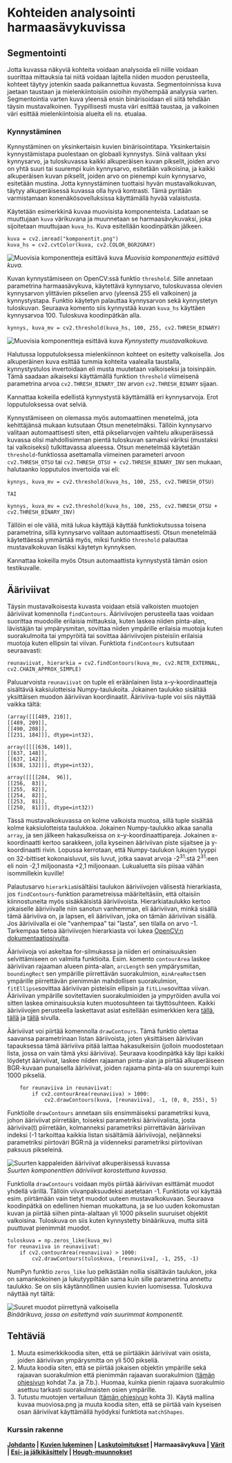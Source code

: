 # Kohteiden analysointi harmaasävykuvissa
## Segmentointi
Jotta kuvassa näkyviä kohteita voidaan analysoida eli niille voidaan suorittaa mittauksia tai niitä voidaan lajitella niiden muodon perusteella, kohteet täytyy jotenkin saada paikannettua kuvasta. Segmentoinnissa kuva jaetaan taustaan ja mielenkiintoisiin osioihin myöhempää analyysia varten. Segmentointia varten kuva yleensä ensin binärisoidaan eli siitä tehdään täysin mustavalkoinen. Tyypillisesti musta väri esittää taustaa, ja valkoinen väri esittää mielenkiintoisia alueita eli ns. etualaa. 

### Kynnystäminen
Kynnystäminen on yksinkertaisin kuvien binärisointitapa. Yksinkertaisin kynnystämistapa puolestaan on globaali kynnystys. Siinä valitaan yksi kynnysarvo, ja tuloskuvassa kaikki alkuperäisen kuvan pikselit, joiden arvo on yhtä suuri tai suurempi kuin kynnysarvo, esitetään valkoisina, ja kaikki alkuperäisen kuvan pikselit, joiden arvo on pienempi kuin kynnysarvo, esitetään mustina. Jotta kynnystäminen tuottaisi hyvän mustavalkokuvan, täytyy alkuperäisessä kuvassa olla hyvä kontrasti. Tämä pyritään varmistamaan konenäkösovelluksissa käyttämällä hyvää valaistusta. 

Käytetään esimerkkinä kuvaa muovisista komponenteista. Ladataan se muuttujaan `kuva` värikuvana ja muunnetaan se harmaasävykuvaksi, joka sijoitetaan muuttujaan `kuva_hs`. Kuva esitellään koodinpätkän jälkeen.

    kuva = cv2.imread("komponentit.png")
    kuva_hs = cv2.cvtColor(kuva, cv2.COLOR_BGR2GRAY)

![Muovisia komponentteja esittävä kuva](04-harmaasavykuva/komponentit.png)
*Muovisia komponentteja esittävä kuva.*

Kuvan kynnystämiseen on OpenCV:ssä funktio `threshold`. Sille annetaan parametrina harmaasävykuva, käytettävä kynnysarvo, tuloskuvassa olevien kynnysarvon ylittävien pikselien arvo (yleensä 255 eli valkoinen) ja kynnystystapa. Funktio käytetyn palauttaa kynnysarvon sekä kynnystetyn tuloskuvan. Seuraava komento siis kynnystää kuvan `kuva_hs` käyttäen kynnysarvoa 100. Tuloskuva koodinpätkän alla.

    kynnys, kuva_mv = cv2.threshold(kuva_hs, 100, 255, cv2.THRESH_BINARY)

![Muovisia komponentteja esittävä kuva](kuvituskuvat/komponentit_mv.png)
*Kynnystetty mustavalkokuva.*

Halutussa lopputuloksessa mielenkiinnon kohteet on esitetty valkoisella. Jos alkuperäinen kuva esittää tummia kohteita vaalealla taustalla, kynnystystulos invertoidaan eli musta muutetaan valkoiseksi ja toisinpäin. Tämä saadaan aikaiseksi käyttämällä funktion `threshold` viimeisenä parametrina arvoa `cv2.THRESH_BINARY_INV` arvon `cv2.THRESH_BINARY` sijaan. 

Kannattaa kokeilla edellistä kynnystystä käyttämällä eri kynnysarvoja. Erot lopputuloksessa ovat selviä.

Kynnystämiseen on olemassa myös automaattinen menetelmä, jota kehittäjänsä mukaan kutsutaan Otsun menetelmäksi. Tällöin kynnysarvo valitaan automaattisesti siten, että pikseliarvojen vaihtelu alkuperäisessä kuvassa olisi mahdollisimman pientä tuloskuvan samaksi väriksi (mustaksi tai valkoiseksi) tulkittavassa alueessa. Otsun menetelmää käytetään `threshold`-funktiossa asettamalla viimeinen parameteri arvoon `cv2.THRESH_OTSU` tai `cv2.THRESH_OTSU + cv2.THRESH_BINARY_INV` sen mukaan, halutaanko lopputulos invertoida vai eli:

    kynnys, kuva_mv = cv2.threshold(kuva_hs, 100, 255, cv2.THRESH_OTSU)
    
    TAI
    
    kynnys, kuva_mv = cv2.threshold(kuva_hs, 100, 255, cv2.THRESH_OTSU + cv2.THRESH_BINARY_INV)

Tällöin ei ole väliä, mitä lukua käyttäjä käyttää funktiokutsussa toisena parametrina, sillä kynnysarvo valitaan automaattisesti. Otsun menetelmää käytettäessä ymmärtää myös, miksi funktio `threshold` palauttaa mustavalkokuvan lisäksi käytetyn kynnyksen.

Kannattaa kokeilla myös Otsun automaattista kynnystystä tämän osion testikuvalle.

## Ääriviivat

Täysin mustavalkoisesta kuvasta voidaan etsiä valkoisten muotojen ääriviivat komennolla `findContours`. Ääriviivojen perusteella taas voidaan suorittaa muodoille erilaisia mittauksia, kuten laskea niiden pinta-alan, lävistäjän tai ympärysmitan, sovittaa niiden ympärille erilaisia muotoja kuten suorakulmoita tai ympyröitä tai sovittaa ääriviivojen pisteisiin erilaisia muotoja kuten ellipsin tai viivan. Funktiota `findContours` kutsutaan seuraavasti:

    reunaviivat, hierarkia = cv2.findContours(kuva_mv, cv2.RETR_EXTERNAL, cv2.CHAIN_APPROX_SIMPLE)

Paluuarvoista `reunaviivat` on tuple eli eräänlainen lista x&ndash;y-koordinaatteja sisältäviä kaksiulotteisia Numpy-taulukoita. Jokainen taulukko sisältää yksittäisen muodon ääriviivan koordinaatit. Ääriviiva-tuple voi siis näyttää vaikka tältä:

    (array([[[489, 210]],
    [[489, 209]],
    [[490, 208]],
    [[231, 184]]], dtype=int32), 
    
    array([[[[636, 149]],
    [[637, 148]],
    [[637, 142]],
    [[638, 132]]], dtype=int32), 
    
    array([[[[284,  96]],
    [[256,  83]],
    [[255,  82]],
    [[254,  82]],
    [[253,  81]],
    [[250,  81]]], dtype=int32))

Tässä mustavalkokuvassa on kolme valkoista muotoa, sillä tuple sisältää kolme kaksiulotteista taulukkoa. Jokainen Numpy-taulukko alkaa sanalla `array`, ja sen jälkeen hakasulkeissa on x&ndash;y-koordinaattipareja. Jokainen x-koordinaatti kertoo sarakkeen, jolla kyseinen ääriviivan piste sijaitsee ja y-koordinaatti rivin. Lopussa kerrotaan, että Numpy-taulukon lukujen tyyppi on 32-bittiset kokonaisluvut, siis luvut, jotka saavat arvoja -2<sup>31</sup>:stä 2<sup>31</sup>:een eli noin -2,1 miljoonasta +2,1 miljoonaan. Lukualuetta siis piisaa vähän isommillekin kuville!

Palautusarvo `hierarkia`sisältäisi taulukon ääriviivojen välisestä hierarkiasta, jos `findContours`-funktion parametreissa määriteltäsiin, että oltaisiin kiinnostuneita myös sisäkkäisistä ääriviivoista. Hierarkiataulukko kertoo jokaiselle ääriviivalle niin sanotun vanhemman, eli ääriviivan, minkä sisällä tämä ääriviiva on, ja lapsen, eli ääriviivan, joka on tämän ääriviivan sisällä. Jos ääriviivalla ei ole "vanhempaa" tai "lasta", sen tilalla on arvo -1. Tarkempaa tietoa ääriviivojen hierarkiasta voi lukea [OpenCV:n dokumentaatiosivulta](https://docs.opencv.org/4.x/d9/d8b/tutorial_py_contours_hierarchy.html).

Ääriviivoja voi askeltaa for-silmukassa ja niiden eri ominaisuuksien selvittämiseen on valmiita funktioita. Esim. komento `contourArea` laskee ääriviivan rajaaman alueen pinta-alan, `arcLength` sen ympärysmitan, `boundingRect` sen ympärille piirrettävän suorakulmion, `minAreaRect`sen ympärille piirrettävän pienimmän mahdollisen suorakulmion, `fitEllipse`sovittaa ääriviivan pisteisiin ellipsin ja `fitLine`sovittaa viivan. Ääriviivan ympärille sovitettavien suorakulmioiden ja ympyröiden avulla voi sitten laskea ominaisuuksia kuten muotosuhteen tai täyttösuhteen. Kaikki ääriviivojen perusteella laskettavat asiat esitellään esimerkkien kera [tällä](https://docs.opencv.org/4.x/dd/d49/tutorial_py_contour_features.html), [tällä](https://docs.opencv.org/4.x/d1/d32/tutorial_py_contour_properties.html) ja [tällä](https://docs.opencv.org/4.x/d5/d45/tutorial_py_contours_more_functions.html) sivulla.

Ääriviivat voi piirtää komennolla `drawContours`. Tämä funktio olettaa saavansa parametrinaan listan ääriivoista, joten yksittäisen ääriviivan tapauksessa tämä ääriviiva pitää laittaa hakasulkeisiin (jolloin muodostetaan lista, jossa on vain tämä yksi ääriviiva). Seuraava koodinpätkä käy läpi kaikki löydetyt ääriviivat, laskee niiden rajaaman pinta-alan ja piirtää alkuperäiseen BGR-kuvaan punaisella ääriviivat, joiden rajaama pinta-ala on suurempi kuin 1000 pikseliä.

        for reunaviiva in reunaviivat:
            if cv2.contourArea(reunaviiva) > 1000:
                cv2.drawContours(kuva, [reunaviiva], -1, (0, 0, 255), 5)

Funktiolle `drawContours` annetaan siis ensimmäiseksi parametriksi kuva, johon ääriviivat piirretään, toiseksi parametriksi ääriviivalista, josta ääriviiva(t) piirretään, kolmanneksi parametriksi piirrettävän ääriviivan indeksi (-1 tarkoittaa kaikkia listan sisältämiä ääriviivoja), neljänneksi parametriksi piirtoväri BGR:nä ja viidenneksi parametriksi piirtoviivan paksuus pikseleinä.

![Suurten kappaleiden ääriviivat alkuperäisessä kuvassa](kuvituskuvat/komponentit_aari.jpg)   
*Suurten komponenttien ääriviivat korostettuna kuvassa.*

Funktiolla `drawContours` voidaan myös piirtää ääriviivan esittämät muodot yhdellä värillä. Tällöin viivanpaksuudeksi asetetaan -1. Funktiota voi käyttää esim. piirtämään vain tietyt muodot uuteen mustavalkokuvaan. Seuraava koodinpätkä on edellinen hieman muokattuna, ja se luo uuden kokomustan kuvan ja piirtää siihen pinta-alaltaan yli 1000 pikselin suuruiset objektit valkoisina. Tuloskuva on siis kuten kynnystetty binäärikuva, mutta siitä puuttuvat pienimmät muodot.

    tuloskuva = np.zeros_like(kuva_mv)
    for reunaviiva in reunaviivat:
        if cv2.contourArea(reunaviiva) > 1000:
            cv2.drawContours(tuloskuva, [reunaviiva], -1, 255, -1)

NumPyn funktio `zeros_like` luo pelkästään nollia sisältävän taulukon, joka on samankokoinen ja lukutyypiltään sama kuin sille parametrina annettu taulukko. Se on siis käytännöllinen uusien kuvien luomisessa. Tuloskuva näyttää nyt tältä:

![Suuret muodot piirrettynä valkoisella](kuvituskuvat/komponentit_isot_mv.png)   
*Binäärikuva, jossa on esitettynä vain suurimmat komponentit.*

## Tehtäviä

1. Muuta esimerkkikoodia siten, että se piirtääkin ääriviivat vain osista, joiden ääriviivan ympärysmitta on yli 500 pikseliä.
2. Muuta koodia siten, että se piirtää jokaisen objektin ympärille sekä rajaavan suorakulmion että pienimmän rajaavan suorakulmion ([tämän ohjesivun](https://docs.opencv.org/4.x/dd/d49/tutorial_py_contour_features.html) kohdat 7.a. ja 7.b.). Huomaa, kuinka pienin rajaava suorakulmio asettuu tarkasti suorakulmaisten osien ympärille.
3. Tutustu muotojen vertailuun ([tämän ohjesivun](https://docs.opencv.org/4.x/d5/d45/tutorial_py_contours_more_functions.html) kohta 3). Käytä mallina kuvaa muoviosa.png ja muuta koodia siten, että se piirtää vain kyseisen osan ääriviivat käyttämällä hyödyksi funktiota `matchShapes`.

### Kurssin rakenne
**[Johdanto](01-johdanto.md) | [Kuvien lukeminen](02-kuvien_lukeminen.md) | [Laskutoimitukset](03-laskutoimitukset.md) | Harmaasävykuva | [Värit](05-varit.md) | [Esi- ja jälkikäsittely](06-esi_ja_jalkikasittely.md) | [Hough-muunnokset](07-hough.md)**